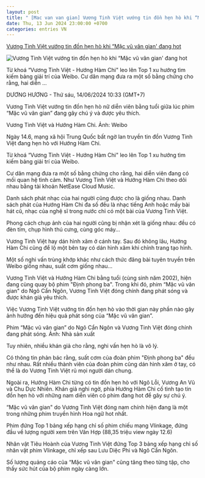```yaml
---
layout: post
title: " [Mac van van gian] Vương Tinh Việt vướng tin đồn hẹn hò khi “Mặc vũ vân gian' đang hot"
date: Thu, 13 Jun 2024 23:00:00 +0700
categories: entries VN
---
```

[Vương Tinh Việt vướng tin đồn hẹn hò khi “Mặc vũ vân gian' đang hot](https://laodong.vn/giai-tri/vuong-tinh-viet-vuong-tin-don-hen-ho-khi-mac-vu-van-gian-dang-hot-1352793.ldo)

![Vương Tinh Việt vướng tin đồn hẹn hò khi “Mặc vũ vân gian' đang hot](https://media-cdn-v2.laodong.vn/storage/newsportal/2024/6/14/1352793/Vuong-Tinh-Viet-Huon-01.jpg?w=800&h=420&crop=auto&scale=both)

Từ khoá “Vương Tinh Việt - Hướng Hàm Chi" leo lên Top 1 xu hướng tìm kiếm bảng giải trí của Weibo. Cư dân mạng đưa ra một số bằng chứng cho rằng, hai diễn ...

DƯƠNG HƯƠNG - Thứ sáu, 14/06/2024 10:33 (GMT+7)

Vương Tinh Việt vướng tin đồn hẹn hò nữ diễn viên bằng tuổi giữa lúc phim “Mặc vũ vân gian” đang gây chú ý và được yêu thích.

Vương Tinh Việt và Hướng Hàm Chi. Ảnh: Weibo

Ngày 14.6, mạng xã hội Trung Quốc bất ngờ lan truyền tin đồn Vương Tinh Việt đang hẹn hò với Hướng Hàm Chi.

Từ khoá “Vương Tinh Việt - Hướng Hàm Chi" leo lên Top 1 xu hướng tìm kiếm bảng giải trí của Weibo.

Cư dân mạng đưa ra một số bằng chứng cho rằng, hai diễn viên đang có mối quan hệ tình cảm. Như Vương Tinh Việt và Hướng Hàm Chi theo dõi nhau bằng tài khoản NetEase Cloud Music.

Danh sách phát nhạc của hai người cũng được cho là giống nhau. Danh sách phát của Hướng Hàm Chi đa số đều là nhạc tiếng Anh hoặc mấy bài hát cũ, nhạc của nghệ sĩ trong nước chỉ có một bài của Vương Tinh Việt.

Phong cách chụp ảnh của hai người cũng bị nhận xét là giống nhau: đều có đèn tím, chụp hình thú cưng, cùng góc máy…

Vương Tinh Việt hay dán hình xăm ở cánh tay. Sau đó không lâu, Hướng Hàm Chi cũng để lộ một bên tay có dán hình xăm khi chỉnh trang tạo hình.

Một số nghi vấn trùng khớp khác như cách thức đăng bài tuyên truyền trên Weibo giống nhau, suất cơm giống nhau…

Vương Tinh Việt và Hướng Hàm Chi bằng tuổi (cùng sinh năm 2002), hiện đang cùng quay bộ phim "Định phong ba". Trong khi đó, phim “Mặc vũ vân gian" do Ngô Cẩn Ngôn, Vương Tinh Việt đóng chính đang phát sóng và được khán giả yêu thích.

Việc Vương Tinh Việt vướng tin đồn hẹn hò vào thời gian này phần nào gây ảnh hưởng đến hiệu quả phát sóng của “Mặc vũ vân gian”.

Phim “Mặc vũ vân gian” do Ngô Cẩn Ngôn và Vương Tinh Việt đóng chính đang phát sóng. Ảnh: Nhà sản xuất

Tuy nhiên, nhiều khán giả cho rằng, nghi vấn hẹn hò là vô lý.

Có thông tin phản bác rằng, suất cơm của đoàn phim "Định phong ba" đều như nhau. Rất nhiều thành viên của đoàn phim cũng dán hình xăm ở tay, có thể là do Vương Tinh Việt rủ mọi người dán chung.

Ngoài ra, Hướng Hàm Chi từng có tin đồn hẹn hò với Ngô Lỗi, Vương An Vũ và Chu Dực Nhiên. Khán giả nghi ngờ, phía Hướng Hàm Chi cố tình tạo tin đồn hẹn hò với những nam diễn viên có phim đang hot để gây sự chú ý.

“Mặc vũ vân gian" do Vương Tinh Việt đóng nam chính hiện đang là một trong những phim truyền hình Hoa ngữ hot nhất.

Phim đứng Top 1 bảng xếp hạng chỉ số phim chiếu mạng Vlinkage, đứng đầu về lượng người xem trên Vân Hợp (88,35 triệu view ngày 12.6)

Nhân vật Tiêu Hoành của Vương Tinh Việt đứng Top 3 bảng xếp hạng chỉ số nhân vật phim Vlinkage, chỉ xếp sau Lưu Diệc Phi và Ngô Cẩn Ngôn.

Số lượng quảng cáo của “Mặc vũ vân gian" cũng tăng theo từng tập, cho thấy sức hút của bộ phim ngày càng lớn.

